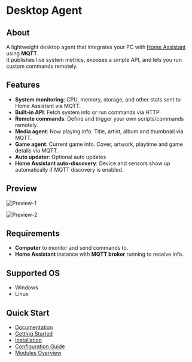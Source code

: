 # Desktop Agent

## About
A lightweight desktop agent that integrates your PC with [Home Assistant](https://www.home-assistant.io/) using **MQTT**.  
It publishes live system metrics, exposes a simple API, and lets you run custom commands remotely.


## Features
- **System monitoring**: CPU, memory, storage, and other stats sent to Home Assistant via MQTT.
- **Built-in API**: Fetch system info or run commands via HTTP.
- **Remote commands**: Define and trigger your own scripts/commands remotely.
- **Media agent**: Now playing info. Title, artist, album and thumbnail via MQTT.
- **Game agent**: Current game info. Cover, artwork, playtime and game details via MQTT.
- **Auto updater**: Optional auto updates
- **Home Assistant auto-discovery**: Device and sensors show up automatically if MQTT discovery is enabled.


## Preview 
![Preview-1](https://i.imgur.com/I1aVpah.png) 

![Preview-2](https://i.imgur.com/TPpXODN.png)


## Requirements
- **Computer** to monitor and send commands to.
- **Home Assistant** instance with **MQTT broker** running to receive info.


## Supported OS
- Windows
- Linux

## Quick Start
- [Documentation](https://github.com/rig0/desktop-agent/wiki)
- [Getting Started](https://github.com/rig0/desktop-agent/wiki/Getting-Started)
- [Installation](https://github.com/rig0/desktop-agent/wiki/Installation)
- [Configuration Guide](https://github.com/rig0/desktop-agent/wiki/Configuration)
- [Modules Overview](https://github.com/rig0/desktop-agent/wiki/Modules)
